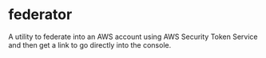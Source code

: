 # federator

A utility to federate into an AWS account using AWS Security Token Service and then get a link to go directly into the console.
